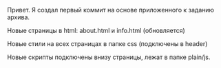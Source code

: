 Привет. Я создал первый коммит на основе приложенного к заданию архива.

Новые страницы в html: about.html и info.html (обновляется)

Новые стили на всех страницах в папке css (подключены в header)

Новые скрипты подключены внизу страницы, лежат в папке plain/js.


